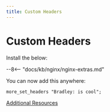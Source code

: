 ```yaml
---
title: Custom Headers
---
```


# Custom Headers

Install the below:

--8<-- "docs/kb/nginx/nginx-extras.md"

You can now add this anywhere:

```shell
more_set_headers "Bradley: is cool";
```

[Additional Resources](https://github.com/openresty/headers-more-nginx-module#installation)
